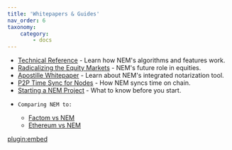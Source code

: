 ```yaml
---
title: 'Whitepapers & Guides'
nav_order: 6
taxonomy:
    category:
        - docs
---
```


* [Technical Reference](https://nem.io/NEM_techRef.pdf) - Learn how NEM's algorithms and features work.
* [Radicalizing the Equity Markets](https://nem.io/RadicalizingEquityMarket.pdf) - NEM's future role in equities.
* [Apostille Whitepaper](https://nem.io/ApostilleWhitePaper.pdf) - Learn about NEM's integrated notarization tool.
* [P2P Time Sync for Nodes](https://nem.ghost.io/first-ever-p2p-time-sync-for-nodes/) - How NEM syncs time on chain.
* [Starting a NEM Project](https://medium.com/@aleixmorgadas/how-to-start-a-nem-project-a622fa67e7be) - What to know before you start.
*     Comparing NEM to:
	* [Factom vs NEM](https://nem.ghost.io/factom_vs_apostille/)
	* [Ethereum vs NEM](https://nem.ghost.io/ethereum-versus-nem-the-obvious-choice/)

[plugin:embed](https://forum.nem.io/t/stories-from-the-dev-front-diary/2641)